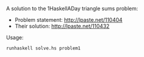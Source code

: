 
A solution to the 1HaskellADay triangle sums problem:

- Problem statement: http://lpaste.net/110404
- Their solution: http://lpaste.net/110432

Usage:

    runhaskell solve.hs problem1

